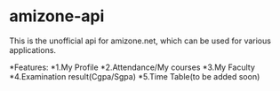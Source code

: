 # amizone-api
This is the unofficial api for amizone.net, which can be used for various applications.

*Features:
    *1.My Profile
    *2.Attendance/My courses
    *3.My Faculty
    *4.Examination result(Cgpa/Sgpa)
    *5.Time Table(to be added soon)
